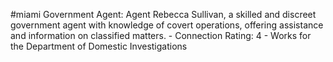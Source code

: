 #miami 
Government Agent: Agent Rebecca Sullivan, a skilled and discreet government agent with knowledge of covert operations, offering assistance and information on classified matters. - Connection Rating: 4 - Works for the Department of Domestic Investigations